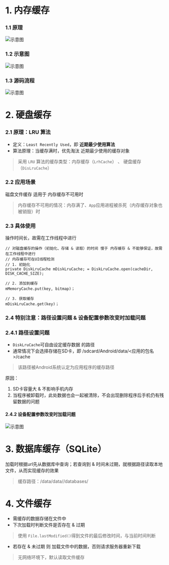 # 1. 内存缓存
### 1.1 原理
![示意图](http://upload-images.jianshu.io/upload_images/944365-7cfbaadd831227af.png?imageMogr2/auto-orient/strip%7CimageView2/2/w/1240)

### 1.2 示意图
![示意图](http://upload-images.jianshu.io/upload_images/944365-3471a714b98004b9.png?imageMogr2/auto-orient/strip%7CimageView2/2/w/1240)

### 1.3 源码流程
![示意图](http://upload-images.jianshu.io/upload_images/944365-f25df45916b6178c.png?imageMogr2/auto-orient/strip%7CimageView2/2/w/1240)

# 2. 硬盘缓存
### 2.1 原理：LRU 算法
- 定义：`Least Recently Used`，即 **近期最少使用算法**
- 算法原理：当缓存满时，优先淘汰 近期最少使用的缓存对象
>采用 `LRU` 算法的缓存类型：内存缓存（`LrhCache`）  、  硬盘缓存（`DisLruCache`）

### 2.2 应用场景
磁盘文件缓存 适用于 内存缓存不可用时
>内存缓存不可用的情况：内存满了、`App`应用进程被杀死（内存缓存对象也被销毁）时

### 2.3 具体使用
操作时间长，故需在工作线程中进行

```
// 对磁盘缓存的操作（初始化、存储 & 读取）的时间 慢于 内存缓存 & 不能够保证，故需在工作线程中进行
// 内存缓存可在UI线程检测
// 1. 初始化
private DiskLruCache mDiskLruCache; = DiskLruCache.open(cacheDir, DISK_CACHE_SIZE); 

// 2. 添加到缓存
mMemoryCache.put(key, bitmap)；

// 3. 获取缓存
mDiskLruCache.get(key)；

```
### 2.4 特别注意：路径设置问题 & 设备配置参数改变时加载问题


### 2.4.1 路径设置问题
- `DiskLruCache`可自由设定缓存数据 的路径
- 通常情况下会选择存储在SD卡，即  /sdcard/Android/data/<应用的包名>/cache
>该路径被Android系统认定为应用程序的缓存路径

原因：
1. SD卡容量大 & 不影响手机内存
2. 当程序被卸载时，此处数据也会一起被清除，不会出现删除程序后手机仍有残留数据的问题

#### 2.4.2 设备配置参数改变时加载问题

![示意图](http://upload-images.jianshu.io/upload_images/944365-d647525c880094a7.png?imageMogr2/auto-orient/strip%7CimageView2/2/w/1240)


# 3. 数据库缓存（SQLite）
加载时根据url先从数据库中查询；若查询到 & 时间未过期，就根据路径读取本地文件，从而实现缓存的效果
>缓存路径：/data/data//databases/

# 4. 文件缓存
- 需缓存的数据存储在文件中
- 下次加载时判断文件是否存在 & 过期
>使用 `File.lastModified()`得到文件的最后修改时间，与当前时间判断
- 若存在 & 未过期 则 加载文件中的数据，否则请求服务器重新下载
>无网络环境下，默认读取文件缓存